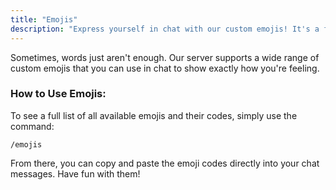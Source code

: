 ```yaml
---
title: "Emojis"
description: "Express yourself in chat with our custom emojis! It's a fun and easy way to add more personality to your messages."
---
```


Sometimes, words just aren't enough. Our server supports a wide range of custom emojis that you can use in chat to show exactly how you're feeling.

### How to Use Emojis:

To see a full list of all available emojis and their codes, simply use the command:

`/emojis`

From there, you can copy and paste the emoji codes directly into your chat messages. Have fun with them!